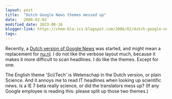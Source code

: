 ```yaml
---
layout: post
title:  "Dutch Google News themes messed up"
date:   2006-02-02
modified_date: 2023-08-16
blogger-link: https://chem-bla-ics.blogspot.com/2006/02/dutch-google-news-themes-messed-up.html
tags:
---
```


Recently, a [Dutch version of Google News](http://news.google.nl/) was started, and might mean a replacement for
[nu.nl](http://nu.nl/). I do not like the verbose layout much, because it makes it more difficult to scan headlines.
I do like the themes. Except for one.

The English theme 'Sci/Tech' is Wetenschap in the Dutch version, or plain Science. And it annoys me to read IT headlines
when looking up scientific news. Is a IE 7 beta really science, or did the translators mess up? (If any Google employee
is reading this: please split up those two themes.)
